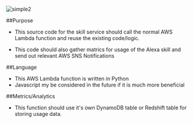 


![simple2](https://cloud.githubusercontent.com/assets/6573380/23096608/d5fb9b08-f5d4-11e6-850a-a74aae78f957.png)



##Purpose
* This source code for the skill service should call the normal AWS Lambda function and reuse the existing code/logic.  

* This code should also gather matrics for usage of the Alexa skill and send out relevant AWS SNS Notifications

##Language

* This AWS Lambda function is written in Python
* Javascript my be considered in the future if it is much more beneficial

##Metrics/Analytics
* This function should use it's own DynamoDB table or Redshift table for storing usage data.



